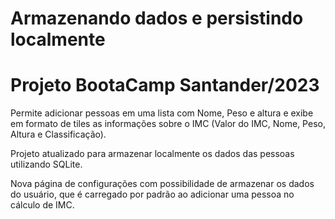 # Armazenando dados e persistindo localmente
# Projeto BootaCamp Santander/2023

Permite adicionar pessoas em uma lista com Nome, Peso e altura e exibe em formato de tiles as informações sobre o IMC (Valor do IMC, Nome, Peso, Altura e Classificação).

Projeto atualizado para armazenar localmente os dados das pessoas utilizando SQLite.

Nova página de configurações com possibilidade de armazenar os dados do usuário, que é carregado por padrão ao adicionar uma pessoa no cálculo de IMC.

